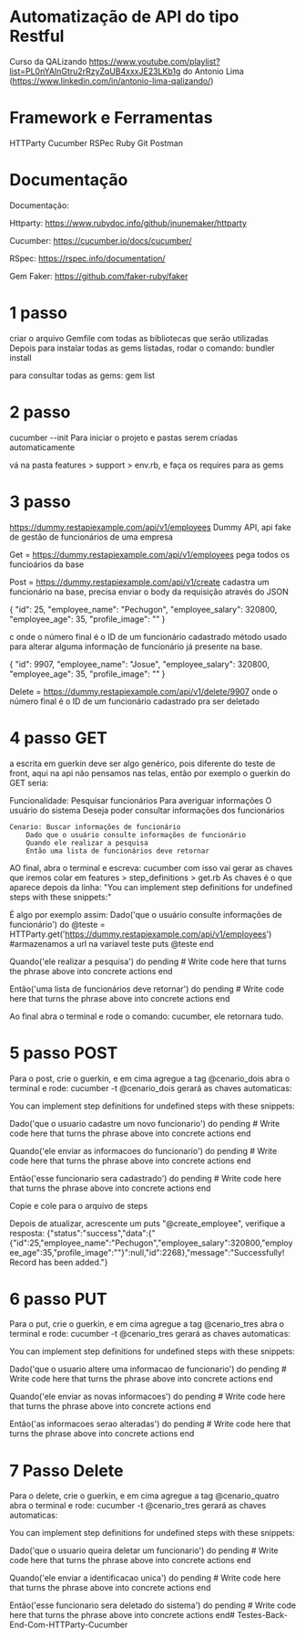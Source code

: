 # Automatização de API do tipo Restful

Curso da QALizando
https://www.youtube.com/playlist?list=PL0nYAInGtru2rRzyZqUB4xxxJE23LKb1g do Antonio Lima (https://www.linkedin.com/in/antonio-lima-qalizando/)


# Framework e Ferramentas

HTTParty
Cucumber
RSPec
Ruby
Git
Postman

# Documentação
Documentação:

Httparty: https://www.rubydoc.info/github/jnunemaker/httparty

Cucumber: https://cucumber.io/docs/cucumber/

RSpec: https://rspec.info/documentation/

Gem Faker: https://github.com/faker-ruby/faker


# 1 passo

criar o arquivo Gemfile com todas as bibliotecas que serão utilizadas
Depois para instalar todas as gems listadas, rodar o comando: bundler install 

para consultar todas as gems: gem list

# 2 passo

cucumber --init
Para iniciar o projeto e pastas serem criadas automaticamente

vá na pasta features > support > env.rb, e faça os requires para as gems

# 3 passo

https://dummy.restapiexample.com/api/v1/employees
Dummy API, api fake
de gestão de funcionários de uma empresa

Get = https://dummy.restapiexample.com/api/v1/employees
pega todos os funcioários da base

Post = https://dummy.restapiexample.com/api/v1/create
cadastra um funcionário na base, precisa enviar o body da requisição através do JSON

{
    "id": 25,
    "employee_name": "Pechugon",
    "employee_salary": 320800,
    "employee_age": 35,
    "profile_image": ""
}

c
onde o número final é o ID de um funcionário cadastrado
método usado para alterar alguma informação de funcionário já presente na base.

{
    "id": 9907,
    "employee_name": "Josue",
    "employee_salary": 320800,
    "employee_age": 35,
    "profile_image": ""
}

Delete = https://dummy.restapiexample.com/api/v1/delete/9907
onde o número final é o ID de um funcionário cadastrado pra ser deletado

# 4 passo GET

a escrita em guerkin deve ser algo genérico, pois diferente do teste de front, aqui na api não pensamos nas telas, então por exemplo o guerkin do GET seria: 

 Funcionalidade: Pesquisar funcionários
    Para averiguar informações
    O usuário do sistema
    Deseja poder consultar informações dos funcionários

    Cenario: Buscar informações de funcionário
        Dado que o usuário consulte informações de funcionário
        Quando ele realizar a pesquisa 
        Então uma lista de funcionários deve retornar

AO final, abra o terminal e escreva: cucumber
com isso vai gerar as chaves que iremos colar em features > step_definitions > get.rb
As chaves é o que aparece depois da linha: "You can implement step definitions for undefined steps with these snippets:"

É algo por exemplo assim:
Dado('que o usuário consulte informações de funcionário') do
     @teste = HTTParty.get('https://dummy.restapiexample.com/api/v1/employees') #armazenamos a url na variavel teste
    puts @teste
  end
  
  Quando('ele realizar a pesquisa') do
    pending # Write code here that turns the phrase above into concrete actions
  end
  
  Então('uma lista de funcionários deve retornar') do
    pending # Write code here that turns the phrase above into concrete actions
  end

Ao final abra o terminal e rode o comando: cucumber, ele retornara tudo.

# 5 passo POST

Para o post, crie o guerkin, e em cima agregue a tag @cenario_dois
abra o terminal e rode: cucumber -t @cenario_dois
gerará as chaves automaticas:

You can implement step definitions for undefined steps with these snippets:

Dado('que o usuario cadastre um novo funcionario') do
  pending # Write code here that turns the phrase above into concrete actions
end

Quando('ele enviar as informacoes do funcionario') do
  pending # Write code here that turns the phrase above into concrete actions
end

Então('esse funcionario sera cadastrado') do
  pending # Write code here that turns the phrase above into concrete actions
end

Copie e cole para o arquivo de steps

Depois de atualizar, acrescente um puts "@create_employee", verifique a resposta:
{"status":"success","data":{"{\"id\":25,\"employee_name\":\"Pechugon\",\"employee_salary\":320800,\"employee_age\":35,\"profile_image\":\"\"}":null,"id":2268},"message":"Successfully! Record has been added."}

# 6 passo PUT
Para o put, crie o guerkin, e em cima agregue a tag @cenario_tres
abra o terminal e rode: cucumber -t @cenario_tres
gerará as chaves automaticas:

You can implement step definitions for undefined steps with these snippets:

Dado('que o usuario altere uma informacao de funcionario') do
  pending # Write code here that turns the phrase above into concrete actions
end

Quando('ele enviar as novas informacoes') do
  pending # Write code here that turns the phrase above into concrete actions
end

Então('as informacoes serao alteradas') do
  pending # Write code here that turns the phrase above into concrete actions
end

# 7 Passo Delete
Para o delete, crie o guerkin, e em cima agregue a tag @cenario_quatro
abra o terminal e rode: cucumber -t @cenario_tres
gerará as chaves automaticas:

You can implement step definitions for undefined steps with these snippets:

Dado('que o usuario queira deletar um funcionario') do
  pending # Write code here that turns the phrase above into concrete actions
end

Quando('ele enviar a identificacao unica') do
  pending # Write code here that turns the phrase above into concrete actions
end

Então('esse funcionario sera deletado do sistema') do
  pending # Write code here that turns the phrase above into concrete actions
end# Testes-Back-End-Com-HTTParty-Cucumber
